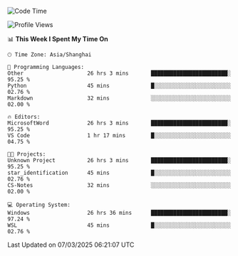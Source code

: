 <!--START_SECTION:waka-->
![Code Time](http://img.shields.io/badge/Code%20Time-2%2C363%20hrs%2044%20mins-blue)

![Profile Views](http://img.shields.io/badge/Profile%20Views-0-blue)

📊 **This Week I Spent My Time On** 

```text
🕑︎ Time Zone: Asia/Shanghai

💬 Programming Languages: 
Other                    26 hrs 3 mins       ████████████████████████░   95.25 % 
Python                   45 mins             █░░░░░░░░░░░░░░░░░░░░░░░░   02.76 % 
Markdown                 32 mins             ░░░░░░░░░░░░░░░░░░░░░░░░░   02.00 % 

🔥 Editors: 
MicrosoftWord            26 hrs 3 mins       ████████████████████████░   95.25 % 
VS Code                  1 hr 17 mins        █░░░░░░░░░░░░░░░░░░░░░░░░   04.75 % 

🐱‍💻 Projects: 
Unknown Project          26 hrs 3 mins       ████████████████████████░   95.25 % 
star_identification      45 mins             █░░░░░░░░░░░░░░░░░░░░░░░░   02.76 % 
CS-Notes                 32 mins             ░░░░░░░░░░░░░░░░░░░░░░░░░   02.00 % 

💻 Operating System: 
Windows                  26 hrs 36 mins      ████████████████████████░   97.24 % 
WSL                      45 mins             █░░░░░░░░░░░░░░░░░░░░░░░░   02.76 % 
```


 Last Updated on 07/03/2025 06:21:07 UTC
<!--END_SECTION:waka-->